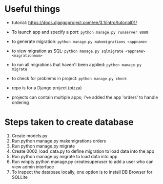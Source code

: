 # Useful things

* tutorial: https://docs.djangoproject.com/en/3.1/intro/tutorial01/
* To launch app and specify a port: `python manage.py runserver 8080`
* to generate migration: `python manage.py makemigrations <appname>`
* to view migration as SQL: `python manage.py sqlmigrate <appname> <migrationnum>`
* to run all migrations that haven't been applied: `python manage.py migrate`
* to check for problems in project: `python manage.py check`

* repo is for a Django project (pizza)
* projects can contain multiple apps; I've added the app 'orders' to handle ordering

# Steps taken to create database
1. Create models.py
2. Run python manage.py makemigrations orders
3. Run python manage.py migrate
4. Create 0002_load_data.py to define migration to load data into the app
5. Run python manage.py migrate to load data into app
6. Run winpty python manage.py createsuperuser to add a user who can view admin interface
7. To inspect the database locally, one option is to install DB Browser for SQLLite
